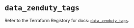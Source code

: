 # `data_zenduty_tags`

Refer to the Terraform Registory for docs: [`data_zenduty_tags`](https://www.terraform.io/docs/providers/zenduty/d/tags).
